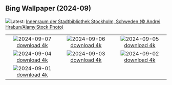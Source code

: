 ## Bing Wallpaper (2024-09)
![](https://www.bing.com/th?id=OHR.StockholmLibrary_DE-DE3864288273_UHD.jpg&w=1000)Latest: [Innenraum der Stadtbibliothek Stockholm, Schweden (© Andrei Hrabun/Alamy Stock Photo)](https://www.bing.com/th?id=OHR.StockholmLibrary_DE-DE3864288273_UHD.jpg)

|      |      |      |
| :----: | :----: | :----: |
|![](https://www.bing.com/th?id=OHR.SantaCruzHummer_DE-DE2867503109_UHD.jpg&pid=hp&w=384&h=216&rs=1&c=4)2024-09-07 [download 4k](https://www.bing.com/th?id=OHR.SantaCruzHummer_DE-DE2867503109_UHD.jpg)|![](https://www.bing.com/th?id=OHR.GlenariffPark_DE-DE2551024301_UHD.jpg&pid=hp&w=384&h=216&rs=1&c=4)2024-09-06 [download 4k](https://www.bing.com/th?id=OHR.GlenariffPark_DE-DE2551024301_UHD.jpg)|![](https://www.bing.com/th?id=OHR.TIFF2024_DE-DE1559469948_UHD.jpg&pid=hp&w=384&h=216&rs=1&c=4)2024-09-05 [download 4k](https://www.bing.com/th?id=OHR.TIFF2024_DE-DE1559469948_UHD.jpg)|
|![](https://www.bing.com/th?id=OHR.DuskyOwls_DE-DE1251666767_UHD.jpg&pid=hp&w=384&h=216&rs=1&c=4)2024-09-04 [download 4k](https://www.bing.com/th?id=OHR.DuskyOwls_DE-DE1251666767_UHD.jpg)|![](https://www.bing.com/th?id=OHR.AlpineLakes_DE-DE0921479512_UHD.jpg&pid=hp&w=384&h=216&rs=1&c=4)2024-09-03 [download 4k](https://www.bing.com/th?id=OHR.AlpineLakes_DE-DE0921479512_UHD.jpg)|![](https://www.bing.com/th?id=OHR.BuracodasAraras_DE-DE8804802285_UHD.jpg&pid=hp&w=384&h=216&rs=1&c=4)2024-09-02 [download 4k](https://www.bing.com/th?id=OHR.BuracodasAraras_DE-DE8804802285_UHD.jpg)|
|![](https://www.bing.com/th?id=OHR.ThamesLondon_DE-DE0223400196_UHD.jpg&pid=hp&w=384&h=216&rs=1&c=4)2024-09-01 [download 4k](https://www.bing.com/th?id=OHR.ThamesLondon_DE-DE0223400196_UHD.jpg)|